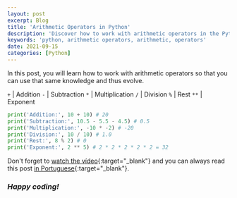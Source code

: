 ```yaml
---
layout: post
excerpt: Blog
title: 'Arithmetic Operators in Python'
description: 'Discover how to work with arithmetic operators in the Python programming language. Get answers to your questions with the theory and examples presented.'
keywords: 'python, arithmetic operators, arithmetic, operators'
date: 2021-09-15
categories: [Python]
---
```


In this post, you will learn how to work with arithmetic operators so that you can use that same knowledge and thus evolve.

`+` | Addition
`-` | Subtraction
`*` | Multiplication
`/` | Division
`%` | Rest
`**` | Exponent

```python
print('Addition:', 10 + 10) # 20
print('Subtraction:', 10.5 - 5.5 - 4.5) # 0.5
print('Multiplication:', -10 * -2) # -20
print('Division:', 10 / 10) # 1.0
print('Rest:', 8 % 2) # 0
print('Exponent:', 2 ** 5) # 2 * 2 * 2 * 2 * 2 = 32
```

Don't forget to [watch the vídeo](https://youtu.be/lrIT6rpboVg){:target="\_blank"} and you can always read this post [in Portuguese](https://caffeinealgorithm.com/blog/20210915/operadores-aritmeticos-em-python/){:target="\_blank"}.

### _Happy coding!_
